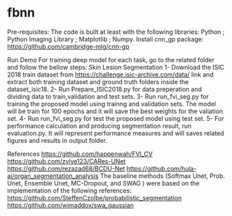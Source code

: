 # fbnn


Pre-requisites:
The code is built at least with the following libraries: Python ;  Python Imaging Library ; Matplotlib ; Numpy.
Install cnn_gp package: https://github.com/cambridge-mlg/cnn-gp

Run Demo
For training deep model for each task, go to the related folder and follow the bellow steps:
Skin Lesion Segmentation
1-	Download the ISIC 2018 train dataset from https://challenge.isic-archive.com/data/  link and extract both training dataset and ground truth folders inside the dataset_isic18.
2-	Run Prepare_ISIC2018.py for data preperation and dividing data to train,validation and test sets.
3-	Run run_fvi_seg.py for training the proposed model using trainng and validation sets. The model will be train for 100 epochs and it will save the best weights for the valiation set.
4-	Run run_fvi_seg.py for test the proposed model using test set.
5-  For performance calculation and producing segmentation result, run evaluation.py. It will represent performance measures and will saves related figures and results in output folder.

References
https://github.com/happenwah/FVI_CV
https://github.com/zylye123/CARes-UNet
https://github.com/rezazad68/BCDU-Net
https://github.com/hula-ai/organ_segmentation_analysis
The baseline methods (Softmax Unet, Prob. Unet, Ensemble Unet, MC-Dropout, and SWAG ) were based on the implementation of the following references:
https://github.com/SteffenCzolbe/probabilistic_segmentation
https://github.com/wjmaddox/swa_gaussian








